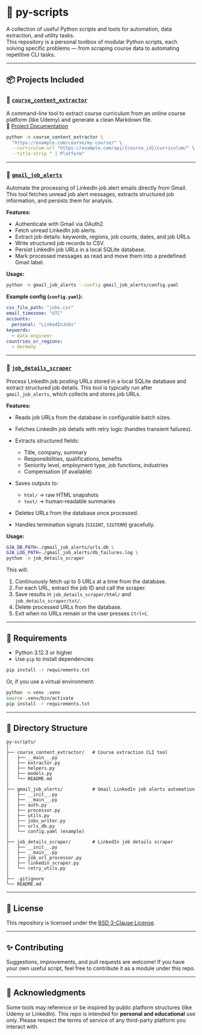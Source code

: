# 🐍 py-scripts
A collection of useful Python scripts and tools for automation, data extraction, and utility tasks.  
This repository is a personal toolbox of modular Python scripts, each solving specific problems — from scraping course data to automating repetitive CLI tasks.

---

## 📦 Projects Included

### 📘 [`course_content_extractor`](./course_content_extractor)
A command-line tool to extract course curriculum from an online course platform (like Udemy) and generate a clean Markdown file.  
🔗 [Project Documentation](./course_content_extractor/README.md)

```bash
python -m course_content_extractor \
  "https://example.com/course/my-course/" \
  --curriculum-url "https://example.com/api/{course_id}/curriculum/" \
  --title-strip " | Platform"
```

---

### 📧 [`gmail_job_alerts`](./gmail_job_alerts)
Automate the processing of LinkedIn job alert emails directly from Gmail.
This tool fetches unread job alert messages, extracts structured job information, and persists them for analysis.

**Features:**

* Authenticate with Gmail via OAuth2.
* Fetch unread LinkedIn job alerts.
* Extract job details: keywords, regions, job counts, dates, and job URLs.
* Write structured job records to CSV.
* Persist LinkedIn job URLs in a local SQLite database.
* Mark processed messages as read and move them into a predefined Gmail label.

**Usage:**

```bash
python -m gmail_job_alerts --config gmail_job_alerts/config.yaml
```

**Example config (`config.yaml`):**

```yaml
csv_file_path: "jobs.csv"
email_timezone: "UTC"
accounts:
  personal: "LinkedInJobs"
keywords:
  - data engineer
countries_or_regions:
  - Germany
```

---

### 💼 [`job_details_scraper`](./job_details_scraper)

Process LinkedIn job posting URLs stored in a local SQLite database and extract structured job details.
This tool is typically run after `gmail_job_alerts`, which collects and stores job URLs.

**Features:**

* Reads job URLs from the database in configurable batch sizes.
* Fetches LinkedIn job details with retry logic (handles transient failures).
* Extracts structured fields:

  * Title, company, summary
  * Responsibilities, qualifications, benefits
  * Seniority level, employment type, job functions, industries
  * Compensation (if available)
* Saves outputs to:

  * `html/` → raw HTML snapshots
  * `text/` → human-readable summaries
* Deletes URLs from the database once processed.
* Handles termination signals (`SIGINT`, `SIGTERM`) gracefully.

**Usage:**

```bash
GJA_DB_PATH=./gmail_job_alerts/urls.db \
GJA_LOG_PATH=./gmail_job_alerts/db_failures.log \
python -m job_details_scraper
```

This will:

1. Continuously fetch up to 5 URLs at a time from the database.
2. For each URL, extract the job ID and call the scraper.
3. Save results in `job_details_scraper/html/` and `job_details_scraper/txt/`.
4. Delete processed URLs from the database.
5. Exit when no URLs remain or the user presses `Ctrl+C`.

---

## 🧰 Requirements

* Python 3.12.3 or higher
* Use `pip` to install dependencies

```bash
pip install -r requirements.txt
```

Or, if you use a virtual environment:

```bash
python -m venv .venv
source .venv/bin/activate
pip install -r requirements.txt
```

---

## 📁 Directory Structure

```
py-scripts/
│
├── course_content_extractor/   # Course extraction CLI tool
│   ├── __main__.py
│   ├── extractor.py
│   ├── helpers.py
│   ├── models.py
│   └── README.md
│
├── gmail_job_alerts/           # Gmail LinkedIn job alerts automation
│   ├── __init__.py
│   ├── __main__.py
│   ├── auth.py
│   ├── processor.py
│   ├── utils.py
│   ├── jobs_writer.py
│   ├── urls_db.py
│   └── config.yaml (example)
│
├── job_details_scraper/        # LinkedIn job details scraper
│   ├── __init__.py
│   ├── __main__.py
│   ├── job_url_processor.py
│   ├── linkedin_scraper.py
│   └── retry_utils.py
│
├── .gitignore
└── README.md
```

---

## 📜 License

This repository is licensed under the [BSD 3-Clause License](./LICENSE).

---

## ✨ Contributing

Suggestions, improvements, and pull requests are welcome!
If you have your own useful script, feel free to contribute it as a module under this repo.

---

## 🙌 Acknowledgments

Some tools may reference or be inspired by public platform structures (like Udemy or LinkedIn).
This repo is intended for **personal and educational** use only. Please respect the terms of service of any third-party platform you interact with.
